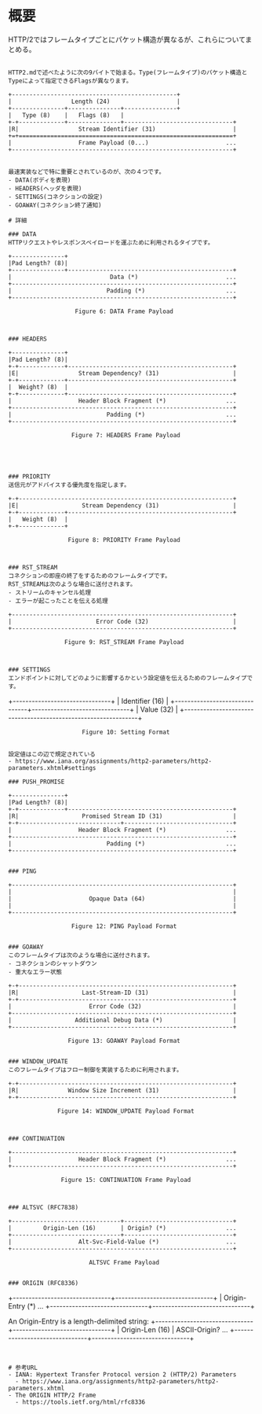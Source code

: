 # 概要
HTTP/2ではフレームタイプごとにパケット構造が異なるが、これらについてまとめる。
```

HTTP2.mdで述べたように次の9バイトで始まる。Type(フレームタイプ)のパケット構造とTypeによって指定できるFlagsが異なります。
```
    +-----------------------------------------------+
    |                 Length (24)                   |   
    +---------------+---------------+---------------+
    |   Type (8)    |   Flags (8)   |   
    +-+-------------+---------------+-------------------------------+
    |R|                 Stream Identifier (31)                      |   
    +=+=============================================================+
    |                   Frame Payload (0...)                      ... 
    +---------------------------------------------------------------+
```

最速実装などで特に重要とされているのが、次の４つです。
- DATA(ボディを表現)
- HEADERS(ヘッダを表現)
- SETTINGS(コネクションの設定)
- GOAWAY(コネクション終了通知)

# 詳細

### DATA
HTTPリクエストやレスポンスペイロードを運ぶために利用されるタイプです。
```
    +---------------+
    |Pad Length? (8)|
    +---------------+-----------------------------------------------+
    |                            Data (*)                         ...
    +---------------------------------------------------------------+
    |                           Padding (*)                       ...
    +---------------------------------------------------------------+

                       Figure 6: DATA Frame Payload
```


### HEADERS
```
    +---------------+
    |Pad Length? (8)|
    +-+-------------+-----------------------------------------------+
    |E|                 Stream Dependency? (31)                     |
    +-+-------------+-----------------------------------------------+
    |  Weight? (8)  |
    +-+-------------+-----------------------------------------------+
    |                   Header Block Fragment (*)                 ...
    +---------------------------------------------------------------+
    |                           Padding (*)                       ...
    +---------------------------------------------------------------+

                      Figure 7: HEADERS Frame Payload
```




### PRIORITY
送信元がアドバイスする優先度を指定します。
```
    +-+-------------------------------------------------------------+
    |E|                  Stream Dependency (31)                     |
    +-+-------------+-----------------------------------------------+
    |   Weight (8)  |
    +-+-------------+

                     Figure 8: PRIORITY Frame Payload
```


### RST_STREAM
コネクションの即座の終了をするためのフレームタイプです。
RST_STREAMは次のような場合に送付されます。
- ストリームのキャンセル処理
- エラーが起こったことを伝える処理

```
    +---------------------------------------------------------------+
    |                        Error Code (32)                        |
    +---------------------------------------------------------------+

                    Figure 9: RST_STREAM Frame Payload
```


### SETTINGS
エンドポイントに対してどのように影響するかという設定値を伝えるためのフレームタイプです。
```
   +-------------------------------+
    |       Identifier (16)         |
    +-------------------------------+-------------------------------+
    |                        Value (32)                             |
    +---------------------------------------------------------------+

                         Figure 10: Setting Format
```

設定値はこの辺で規定されている
- https://www.iana.org/assignments/http2-parameters/http2-parameters.xhtml#settings

### PUSH_PROMISE
```
    +---------------+
    |Pad Length? (8)|
    +-+-------------+-----------------------------------------------+
    |R|                  Promised Stream ID (31)                    |
    +-+-----------------------------+-------------------------------+
    |                   Header Block Fragment (*)                 ...
    +---------------------------------------------------------------+
    |                           Padding (*)                       ...
    +---------------------------------------------------------------+
```

### PING
```
    +---------------------------------------------------------------+
    |                                                               |
    |                      Opaque Data (64)                         |
    |                                                               |
    +---------------------------------------------------------------+

                      Figure 12: PING Payload Format
```

### GOAWAY
このフレームタイプは次のような場合に送付されます。
- コネクションのシャットダウン
- 重大なエラー状態
```
    +-+-------------------------------------------------------------+
    |R|                  Last-Stream-ID (31)                        |
    +-+-------------------------------------------------------------+
    |                      Error Code (32)                          |
    +---------------------------------------------------------------+
    |                  Additional Debug Data (*)                    |
    +---------------------------------------------------------------+

                     Figure 13: GOAWAY Payload Format
```

### WINDOW_UPDATE
このフレームタイプはフロー制御を実装するために利用されます。
```
    +-+-------------------------------------------------------------+
    |R|              Window Size Increment (31)                     |
    +-+-------------------------------------------------------------+

                  Figure 14: WINDOW_UPDATE Payload Format
```


### CONTINUATION
```
    +---------------------------------------------------------------+
    |                   Header Block Fragment (*)                 ...
    +---------------------------------------------------------------+

                   Figure 15: CONTINUATION Frame Payload
```


### ALTSVC (RFC7838)
```
    +-------------------------------+-------------------------------+
    |         Origin-Len (16)       | Origin? (*)                 ...
    +-------------------------------+-------------------------------+
    |                   Alt-Svc-Field-Value (*)                   ...
    +---------------------------------------------------------------+

                           ALTSVC Frame Payload
```

### ORIGIN (RFC8336)
```
   +-------------------------------+-------------------------------+
   |         Origin-Entry (*)                                    ...
   +-------------------------------+-------------------------------+

   An Origin-Entry is a length-delimited string:
   +-------------------------------+-------------------------------+
   |         Origin-Len (16)       | ASCII-Origin?               ...
   +-------------------------------+-------------------------------+
```


# 参考URL
- IANA: Hypertext Transfer Protocol version 2 (HTTP/2) Parameters
  - https://www.iana.org/assignments/http2-parameters/http2-parameters.xhtml
- The ORIGIN HTTP/2 Frame
  - https://tools.ietf.org/html/rfc8336
